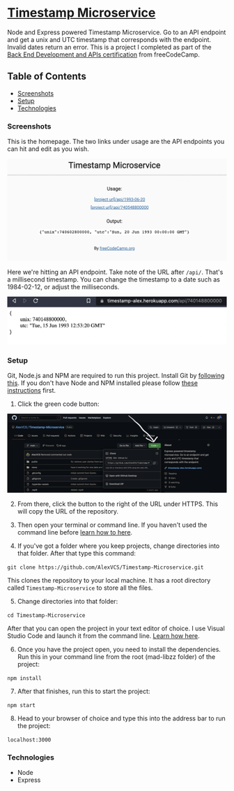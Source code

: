 # [Timestamp Microservice](https://timestamp-alex.herokuapp.com/)

Node and Express powered Timestamp Microservice. Go to an API endpoint and get a unix and UTC timestamp that corresponds with the endpoint. Invalid dates return an error. This is a project I completed as part of the [Back End Development and APIs certification](https://www.freecodecamp.org/learn/back-end-development-and-apis/) from freeCodeCamp.

## Table of Contents
* [Screenshots](#screenshots)
* [Setup](#setup)
* [Technologies](#technologies)

### Screenshots

This is the homepage. The two links under usage are the API endpoints you can hit and edit as you wish.

<p align="center">
    <img alt="Inital screen of the Timestamp Microservice" src="images/timestampScreenshot.png">
</p>

Here we're hitting an API endpoint. Take note of the URL after ```/api/```.  That's a millisecond timestamp. You can change the timestamp to a date such as 1984-02-12, or adjust the milliseconds.

<p align="center">
    <img alt="Example of data that gets shown when hitting an API endpoint" src="images/timestampScreenshot2.png">
</p>

### Setup

Git, Node.js and NPM are required to run this project. Install Git by [following this](https://git-scm.com/book/en/v2/Getting-Started-Installing-Git). If you don't have Node and NPM installed please follow [these instructions](https://docs.npmjs.com/downloading-and-installing-node-js-and-npm) first.

1. Click the green code button:

<p align="center">
    <img alt="GitHub screenshot showing where to click the green code button" src="images/timestampCodeButton.png">
</p>

2. From there, click the button to the right of the URL under HTTPS. This will copy the URL of the repository.

3. Then open your terminal or command line. If you haven't used the command line before [learn how to here](https://www.theodinproject.com/lessons/foundations-command-line-basics).

4. If you've got a folder where you keep projects, change directories into that folder. After that type this command:

```git clone https://github.com/AlexVCS/Timestamp-Microservice.git```

This clones the repository to your local machine. It has a root directory called `Timestamp-Microservice` to store all the files.

5. Change directories into that folder:

```cd Timestamp-Microservice```

After that you can open the project in your text editor of choice. I use Visual Studio Code and launch it from the command line. [Learn how here](https://code.visualstudio.com/docs/setup/mac).

6. Once you have the project open, you need to install the dependencies. Run this in your command line from the root (mad-libzz folder) of the project:

```npm install```

7. After that finishes, run this to start the project:

```npm start```

8. Head to your browser of choice and type this into the address bar to run the project:

```localhost:3000```

### Technologies

* Node
* Express